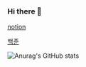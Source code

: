 ### Hi there 👋

[notion](https://www.notion.so/77minki/b5337ec0e9774f3c81bd49ff08cd1e78)

[백준](https://www.acmicpc.net/user/wer153)


<!--
**wer153/wer153** is a ✨ _special_ ✨ repository because its `README.md` (this file) appears on your GitHub profile.

Here are some ideas to get you started:

- 🔭 I’m currently working on ...
- 🌱 I’m currently learning ...
- 👯 I’m looking to collaborate on ...
- 🤔 I’m looking for help with ...
- 💬 Ask me about ...
- 📫 How to reach me: ...
- 😄 Pronouns: ...
- ⚡ Fun fact: ...
-->

![Anurag's GitHub stats](https://github-readme-stats.vercel.app/api?username=wer153&count_private=true)
